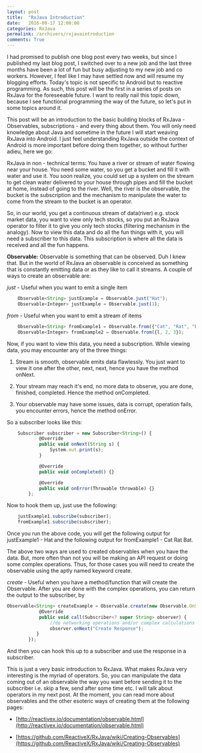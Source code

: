 ```yaml
---
layout: post
title:  "RxJava Introduction"
date:   2016-09-17 12:00:00
categories: RxJava
permalink: /archivers/rxjavaintroduction
comments: True
---
```


I had promised to publish one blog post every two weeks, but since I published my last blog post, I switched over to a new job and the last three months have been a lot of fun but busy adjusting to my new job and co workers. However, I feel like I may have settled now and will resume my blogging efforts. Today's topic is not specific to Android but to reactive programming. As such, this post will be the first in a series of posts on RxJava for the foreseeable future. I want to really nail this topic down, because I see functional programming the way of the future, so let's put in some topics around it.

This post will be an introduction to the basic building blocks of RxJava - Observables, subscriptions - and every thing about them. You will only need knowledge about Java and sometime in the future I will start weaving RxJava into Android. I just feel understanding RxJava outside the context of Android is more important before doing them together, so without further adieu, here we go:

RxJava in non - technical terms: You have a river or stream of water flowing near your house. You need some water, so you get a bucket and fill it with water and use it. You soon realize, you could set up a system on the stream to get clean water delivered to your house through pipes and fill the bucket at home, instead of going to the river. Well, the river is the observable, the bucket is the subscription and the mechanism to manipulate the water to come from the stream to the bucket is an operator.

So, in our world, you get a continuous stream of data(river) e.g. stock market data, you want to view only tech stocks, so you put an RxJava operator to filter it to give you only tech stocks (filtering mechanism in the analogy). Now to view this data and do all the fun things with it, you will need a subscriber to this data. This subscription is where all the data is received and all the fun happens.

**Observable:** Observable is something that can be observed. Duh I knew that. But in the world of RxJava an observable is conceived as something that is constantly emitting data or as they like to call it streams. A couple of ways to create an observable are:

*just* - Useful when you want to emit a single item

```javascript
	Observable<String> justExample = Observable.just("Hat");
	Observable<Integer> justExample = Observable.just(1);
```

*from* - Useful when you want to emit a stream of items

```javascript
	Observable<String> fromExample1 = Observable.from({"Cat", "Rat", "Bat");
	Observable<Integer> fromExample2 = Observable.from({l, 2, 3});
```

Now, if you want to view this data, you need a subscription. While viewing data, you may encounter any of the three things:

1. Stream is smooth, observable emits data flawlessly. You just want to view it one after the other, next, next, hence you have the method onNext.

2. Your stream may reach it's end, no more data to observe, you are done, finished, completed. Hence the method onCompleted.

3. Your observable may have some issues, data is corrupt, operation fails, you encounter errors, hence the method onError. 

So a subscriber looks like this:

```javascript
	Subscriber subscriber = new Subscriber<String>() {
            @Override
            public void onNext(String s) {
                System.out.print(s);
            }

            @Override
            public void onCompleted() {}

            @Override
            public void onError(Throwable throwable) {}
        };
```

Now to hook them up, just use the following:

```javascript
	justExample1.subscribe(subscriber);
	fromExample1.subscribe(subscriber);
```	

Once you run the above code, you will get the following output for justExample1 - Hat and the following output for fromExample1 - Cat Rat Bat.

The above two ways are used to created observables when you have the data. But, more often than not you will be making an API request or doing some complex operations. Thus, for those cases you will need to create the observable using the aptly named keyword create.

*create* - Useful when you have a method/function that will create the Observable. After you are done with the complex operations, you can return the output to the subscriber, by

```javascript
Observable<String> createExample = Observable.create(new Observable.OnSubscribe<String>() {
            @Override
            public void call(Subscriber<? super String> observer) {
                //do networking operations and/or complex calculations
                observer.onNext("Create Response");
           }
        });
```

And then you can hook this up to a subscriber and use the response in a subscriber. 

This is just a very basic introduction to RxJava. What makes RxJava very interesting is the myriad of operators. So, you can manipulate the data coming out of an observable the way you want before sending it to the subscriber i.e. skip a few, send after some time etc. I will talk about operators in my next post. At the moment, you can read more about observables and the other esoteric ways of creating them at the following pages:

* [http://reactivex.io/documentation/observable.html](http://reactivex.io/documentation/observable.html)

* [https://github.com/ReactiveX/RxJava/wiki/Creating-Observables](https://github.com/ReactiveX/RxJava/wiki/Creating-Observables)
